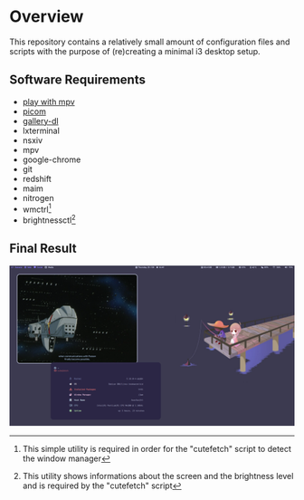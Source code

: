 # Overview
This repository contains a relatively small amount of configuration files and scripts with the purpose of (re)creating a minimal i3 desktop setup.
## Software Requirements
- [play with mpv](https://github.com/Thann/play-with-mpv)
- [picom](https://github.com/yshui/picom)
- [gallery-dl](https://github.com/mikf/gallery-dl)
- lxterminal
- nsxiv
- mpv
- google-chrome
- git
- redshift
- maim
- nitrogen
- wmctrl[^1]
- brightnessctl[^2]

[^1]: This simple utility is required in order for the "cutefetch" script to detect the window manager
[^2]: This utility shows informations about the screen and the brightness level and is required by the "cutefetch" script
## Final Result
![screenshot](screenshots/2022-08-25_16:49.png)
